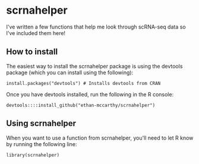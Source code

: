 # scrnahelper
I've written a few functions that help me look through scRNA-seq data so I've included them here!

## How to install
The easiest way to install the scrnahelper package is using the devtools package (which you can install using the following):
```
install.packages("devtools") # Installs devtools from CRAN
```

Once you have devtools installed, run the following in the R console:
```
devtools::::install_github("ethan-mccarthy/scrnahelper")
```

## Using scrnahelper
When you want to use a function from scrnahelper, you'll need to let R know by running the following line:
```
library(scrnahelper)
```
